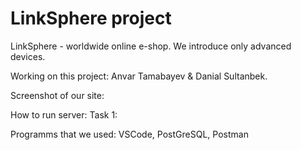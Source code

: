 # LinkSphere project
LinkSphere - worldwide online e-shop. We introduce only advanced devices.

Working on this project: Anvar Tamabayev & Danial Sultanbek.

Screenshot of our site:

How to run server:
Task 1:

Programms that we used: VSCode, PostGreSQL, Postman
